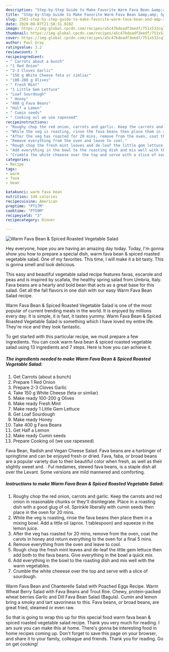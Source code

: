 ```yaml
---
description: "Step-by-Step Guide to Make Favorite Warm Fava Bean &amp;amp; Spiced Roasted Vegetable Salad"
title: "Step-by-Step Guide to Make Favorite Warm Fava Bean &amp;amp; Spiced Roasted Vegetable Salad"
slug: 2503-step-by-step-guide-to-make-favorite-warm-fava-bean-and-amp-spiced-roasted-vegetable-salad
date: 2020-08-07T21:58:31.028Z
image: https://img-global.cpcdn.com/recipes/a5c47bdeadf3eedf/751x532cq70/warm-fava-bean-spiced-roasted-vegetable-salad-recipe-main-photo.jpg
thumbnail: https://img-global.cpcdn.com/recipes/a5c47bdeadf3eedf/751x532cq70/warm-fava-bean-spiced-roasted-vegetable-salad-recipe-main-photo.jpg
cover: https://img-global.cpcdn.com/recipes/a5c47bdeadf3eedf/751x532cq70/warm-fava-bean-spiced-roasted-vegetable-salad-recipe-main-photo.jpg
author: Paul Gray
ratingvalue: 3.2
reviewcount: 3
recipeingredient:
- " Carrots about a bunch"
- "1 Red Onion"
- "2-3 Cloves Garlic"
- "150 g White Cheese feta or simliar"
- "100-200 g Olives"
- " Fresh Mint"
- "1 Little Gem Lettuce"
- "Loaf Sourdough"
- " Honey"
- "400 g Fava Beans"
- "Half a Lemon"
- " Cumin seeds"
- " Cooking oil we use rapeseed"
recipeinstructions:
- "Roughy chop the red onion, carrots and garlic. Keep the carrots and red onion in reasonable chunks or they&#39;ll disintegrate. Place in a roasting dish with a good glug of oil. Sprinkle liberally with cumin seeds then place in the oven for 20 mins."
- "While the veg is roasting, rinse the fava beans then place them in a mixing bowl. Add a little oil (aprox. 1 tablespoon) and squeeze in the lemon juice."
- "After the veg has roasted for 20 mins, remove from the oven, coat the carots in honey and return everything to the oven for a final 5 mins."
- "Remove everything from the oven and leave to cool."
- "Rough chop the fresh mint leaves and de-leaf the little gem lettuce then add both to the fava beans. Give everything in the bowl a quick mix."
- "Add everything in the bowl to the roasting dish and mix well with the warm vegetables."
- "Crumble the white cheeese over the top and serve with a slice of sourdough."
categories:
- Recipe
tags:
- warm
- fava
- bean

katakunci: warm fava bean 
nutrition: 144 calories
recipecuisine: American
preptime: "PT17M"
cooktime: "PT59M"
recipeyield: "3"
recipecategory: Dinner

---
```



![Warm Fava Bean &amp; Spiced Roasted Vegetable Salad](https://img-global.cpcdn.com/recipes/a5c47bdeadf3eedf/751x532cq70/warm-fava-bean-spiced-roasted-vegetable-salad-recipe-main-photo.jpg)

Hey everyone, hope you are having an amazing day today. Today, I'm gonna show you how to prepare a special dish, warm fava bean &amp; spiced roasted vegetable salad. One of my favorites. This time, I will make it a bit tasty. This is gonna smell and look delicious.

This easy and beautiful vegetable salad recipe features favas, escarole and peas and is inspired by scafata, the healthy spring salad from Umbria, Italy. Fava beans are a hearty and bold bean that acts as a great base for this salad. Get all the fall flavors in one dish with our easy Warm Fava Bean Salad recipe.

Warm Fava Bean &amp; Spiced Roasted Vegetable Salad is one of the most popular of current trending meals in the world. It is enjoyed by millions every day. It is simple, it is fast, it tastes yummy. Warm Fava Bean &amp; Spiced Roasted Vegetable Salad is something which I have loved my entire life. They're nice and they look fantastic.


To get started with this particular recipe, we must prepare a few ingredients. You can cook warm fava bean &amp; spiced roasted vegetable salad using 13 ingredients and 7 steps. Here is how you can achieve it.

<!--inarticleads1-->

##### The ingredients needed to make Warm Fava Bean &amp; Spiced Roasted Vegetable Salad:

1. Get  Carrots (about a bunch)
1. Prepare 1 Red Onion
1. Prepare 2-3 Cloves Garlic
1. Take 150 g White Cheese (feta or simliar)
1. Make ready 100-200 g Olives
1. Make ready  Fresh Mint
1. Make ready 1 Little Gem Lettuce
1. Get Loaf Sourdough
1. Make ready  Honey
1. Take 400 g Fava Beans
1. Get Half a Lemon
1. Make ready  Cumin seeds
1. Prepare  Cooking oil (we use rapeseed)


Fava Bean, Radish and Vegan Cheese Salad. Fava beans are a harbinger of springtime and can be enjoyed fresh or dried. Fava, faba, or broad beans are a popular variety due to their beautiful color when fresh, as well as their slightly sweet and. · Ful medames, stewed fava beans, is a staple dish all over the Levant. Some versions are mild mannered and comforting. 

<!--inarticleads2-->

##### Instructions to make Warm Fava Bean &amp; Spiced Roasted Vegetable Salad:

1. Roughy chop the red onion, carrots and garlic. Keep the carrots and red onion in reasonable chunks or they&#39;ll disintegrate. Place in a roasting dish with a good glug of oil. Sprinkle liberally with cumin seeds then place in the oven for 20 mins.
1. While the veg is roasting, rinse the fava beans then place them in a mixing bowl. Add a little oil (aprox. 1 tablespoon) and squeeze in the lemon juice.
1. After the veg has roasted for 20 mins, remove from the oven, coat the carots in honey and return everything to the oven for a final 5 mins.
1. Remove everything from the oven and leave to cool.
1. Rough chop the fresh mint leaves and de-leaf the little gem lettuce then add both to the fava beans. Give everything in the bowl a quick mix.
1. Add everything in the bowl to the roasting dish and mix well with the warm vegetables.
1. Crumble the white cheeese over the top and serve with a slice of sourdough.


Warm Fava Bean and Chanterelle Salad with Poached Eggs Recipe. Warm Wheat Berry Salad with Fava Beans and Trout Roe. Chewy, protein-packed wheat berries Garlic and Dill Fava Bean Salad (Bagula). Cumin and lemon bring a smoky and tart savoriness to this. Fava beans, or broad beans, are great fried, steamed or even raw. 

So that is going to wrap this up for this special food warm fava bean &amp; spiced roasted vegetable salad recipe. Thank you very much for reading. I am sure you can make this at home. There's gonna be interesting food in home recipes coming up. Don't forget to save this page on your browser, and share it to your family, colleague and friends. Thank you for reading. Go on get cooking!
